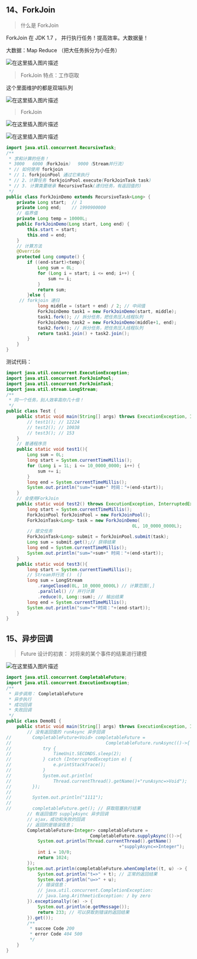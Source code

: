 ## 14、ForkJoin

> 什么是 ForkJoin

ForkJoin 在 JDK 1.7 ， 并行执行任务！提高效率。大数据量！

大数据：Map Reduce （把大任务拆分为小任务）

![在这里插入图片描述](https://img-blog.csdnimg.cn/20210130191351566.png?x-oss-process=image/watermark,type_ZmFuZ3poZW5naGVpdGk,shadow_10,text_aHR0cHM6Ly9ibG9nLmNzZG4ubmV0L3dlaXhpbl80MzU5MTk4MA==,size_16,color_FFFFFF,t_70)

> ForkJoin 特点：工作窃取

这个里面维护的都是双端队列

![在这里插入图片描述](https://img-blog.csdnimg.cn/20210130191402418.png?x-oss-process=image/watermark,type_ZmFuZ3poZW5naGVpdGk,shadow_10,text_aHR0cHM6Ly9ibG9nLmNzZG4ubmV0L3dlaXhpbl80MzU5MTk4MA==,size_16,color_FFFFFF,t_70)

> ForkJoin

![在这里插入图片描述](https://img-blog.csdnimg.cn/20210130191412266.png)

![在这里插入图片描述](https://img-blog.csdnimg.cn/20210130191422545.png?x-oss-process=image/watermark,type_ZmFuZ3poZW5naGVpdGk,shadow_10,text_aHR0cHM6Ly9ibG9nLmNzZG4ubmV0L3dlaXhpbl80MzU5MTk4MA==,size_16,color_FFFFFF,t_70)

```java
import java.util.concurrent.RecursiveTask;
/**
 * 求和计算的任务！
 * 3000   6000（ForkJoin）  9000（Stream并行流）
 * // 如何使用 forkjoin
 * // 1、forkjoinPool 通过它来执行
 * // 2、计算任务 forkjoinPool.execute(ForkJoinTask task)
 * // 3. 计算类要继承 RecursiveTask(递归任务，有返回值的)
 */
public class ForkJoinDemo extends RecursiveTask<Long> {
    private Long start;  // 1
    private Long end;    // 1990900000
    // 临界值
    private Long temp = 10000L;
    public ForkJoinDemo(Long start, Long end) {
        this.start = start;
        this.end = end;
    }
    // 计算方法
    @Override
    protected Long compute() {
        if ((end-start)<temp){
            Long sum = 0L;
            for (Long i = start; i <= end; i++) {
                sum += i;
            }
            return sum;
        }else {
     // forkjoin 递归
            long middle = (start + end) / 2; // 中间值
            ForkJoinDemo task1 = new ForkJoinDemo(start, middle);
            task1.fork(); // 拆分任务，把任务压入线程队列
            ForkJoinDemo task2 = new ForkJoinDemo(middle+1, end);
            task2.fork(); // 拆分任务，把任务压入线程队列
            return task1.join() + task2.join();
        }
    }
}
```

测试代码：

```java
import java.util.concurrent.ExecutionException;
import java.util.concurrent.ForkJoinPool;
import java.util.concurrent.ForkJoinTask;
import java.util.stream.LongStream;
/**
 * 同一个任务，别人效率高你几十倍！
 */
public class Test {
    public static void main(String[] args) throws ExecutionException, InterruptedException {
        // test1(); // 12224
        // test2(); // 10038
        // test3(); // 153
    }
    // 普通程序员
    public static void test1(){
        Long sum = 0L;
        long start = System.currentTimeMillis();
        for (Long i = 1L; i <= 10_0000_0000; i++) {
            sum += i;
        }
        long end = System.currentTimeMillis();
        System.out.println("sum="+sum+" 时间："+(end-start));
    }
    // 会使用ForkJoin
    public static void test2() throws ExecutionException, InterruptedException {
        long start = System.currentTimeMillis();
        ForkJoinPool forkJoinPool = new ForkJoinPool();
        ForkJoinTask<Long> task = new ForkJoinDemo(
                                                0L, 10_0000_0000L);
        // 提交任务
        ForkJoinTask<Long> submit = forkJoinPool.submit(task);
        Long sum = submit.get();// 获得结果
        long end = System.currentTimeMillis();
        System.out.println("sum="+sum+" 时间："+(end-start));
    }
    public static void test3(){
        long start = System.currentTimeMillis();
        // Stream并行流 ()  (]
        long sum = LongStream
            .rangeClosed(0L, 10_0000_0000L) // 计算范围(,]
            .parallel() // 并行计算
            .reduce(0, Long::sum); // 输出结果
        long end = System.currentTimeMillis();
        System.out.println("sum="+"时间："+(end-start));
    }
}
```

## 15、异步回调

> Future 设计的初衷： 对将来的某个事件的结果进行建模

![在这里插入图片描述](https://img-blog.csdnimg.cn/20210130191436136.png?x-oss-process=image/watermark,type_ZmFuZ3poZW5naGVpdGk,shadow_10,text_aHR0cHM6Ly9ibG9nLmNzZG4ubmV0L3dlaXhpbl80MzU5MTk4MA==,size_16,color_FFFFFF,t_70)

```java
import java.util.concurrent.CompletableFuture;
import java.util.concurrent.ExecutionException;
/**
 * 异步调用： CompletableFuture
 * 异步执行
 * 成功回调
 * 失败回调
 */
public class Demo01 {
    public static void main(String[] args) throws ExecutionException, InterruptedException {
        // 没有返回值的 runAsync 异步回调
//        CompletableFuture<Void> completableFuture = 
//                                    CompletableFuture.runAsync(()->{
//            try {
//                TimeUnit.SECONDS.sleep(2);
//            } catch (InterruptedException e) {
//                e.printStackTrace();
//            }
//            System.out.println(
//                Thread.currentThread().getName()+"runAsync=>Void");
//        });
//
//        System.out.println("1111");
//
//        completableFuture.get(); // 获取阻塞执行结果
        // 有返回值的 supplyAsync 异步回调
        // ajax，成功和失败的回调
        // 返回的是错误信息；
        CompletableFuture<Integer> completableFuture = 
                                CompletableFuture.supplyAsync(()->{
            System.out.println(Thread.currentThread().getName()
                                           +"supplyAsync=>Integer");
            int i = 10/0;
            return 1024;
        });
        System.out.println(completableFuture.whenComplete((t, u) -> {
            System.out.println("t=>" + t); // 正常的返回结果
            System.out.println("u=>" + u); 
            // 错误信息：
            // java.util.concurrent.CompletionException: 
            // java.lang.ArithmeticException: / by zero
        }).exceptionally((e) -> {
            System.out.println(e.getMessage());
            return 233; // 可以获取到错误的返回结果
        }).get());
        /**
         * succee Code 200
         * error Code 404 500
         */
    }
}
```

